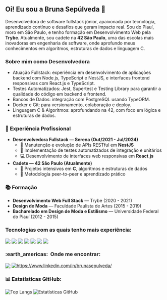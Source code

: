 <h2 align="left">Oi! Eu sou a Bruna Sepúlveda 👋</h2> 
<p align="left"> Desenvolvedora de software fullstack júnior, apaixonada por tecnologia, aprendizado contínuo e desafios que geram impacto real. Sou do Piauí, moro em São Paulo, e tenho formação em Desenvolvimento Web pela <strong>Trybe</strong>. Atualmente, sou cadete na <strong>42 São Paulo</strong>, uma das escolas mais inovadoras em engenharia de software, onde aprofundo meus conhecimentos em algoritmos, estruturas de dados e linguagem C. </p>
<h3>Sobre mim como Desenvolvedora</h3>
<ul>
  <li>Atuação Fullstack: experiência em desenvolvimento de aplicações backend com Node.js, TypeScript e NestJS, e interfaces frontend responsivas com React.js e TypeScript.</li>
  <li>Testes Automatizados: Jest, Supertest e Testing Library para garantir a qualidade do código em backend e frontend.</li>
  <li>Bancos de Dados: integração com PostgreSQL usando TypeORM.</li>
  <li>Docker e Git: para versionamento, colaboração e deploy.</li>
  <li>Linguagem C & Algoritmos: aprofundando na 42, com foco em lógica e estruturas de dados.</li>
</ul>
<h3>🚀 Experiência Profissional</h3>

<ul>
  <li><strong>Desenvolvedora Fullstack — Serena (Out/2021 - Jul/2024)</strong>
    <ul>
      <li>🔧 Manutenção e evolução de APIs RESTful em <strong>NestJS</strong></li>
      <li>🧪 Implementação de testes automatizados de integração e unitários</li>
      <li>💻 Desenvolvimento de interfaces web responsivas em <strong>React.js</strong></li>
    </ul>
  </li>
  <li><strong>Cadete — 42 São Paulo (Atualmente)</strong>
    <ul>
      <li>📐 Projetos intensivos em <strong>C</strong>, algoritmos e estruturas de dados</li>
      <li>🤝 Metodologia peer-to-peer e aprendizado prático</li>
    </ul>
  </li>
</ul>

<h3>📚 Formação</h3>
<ul>
  <li><strong>Desenvolvimento Web Full Stack</strong> — Trybe (2020 - 2021)</li>
  <li><strong>Design de Moda</strong> — Faculdade Paulista de Artes (2015 - 2019)</li>
  <li><strong>Bacharelado em Design de Moda e Estilismo</strong> — Universidade Federal do Piauí (2012 - 2015)</li>
</ul>
<h3>Tecnologias com as quais tenho mais experiência:</h3>
<p>
  <img align="center" src="https://img.shields.io/badge/JavaScript-F7DF1E?style=for-the-badge&logo=javascript&logoColor=black"/>
  <img align="center" src="https://img.shields.io/badge/Typescript-1572B6?style=for-the-badge&logo=typescript&logoColor=white"/>
  <img align="center" src="https://img.shields.io/badge/Node.js-339933?style=for-the-badge&logo=nodedotjs&logoColor=white" />
  <img align="center" src="https://img.shields.io/badge/React-20232A?style=for-the-badge&logo=react&logoColor=61DAFB"/>
  <img align="center" src="https://img.shields.io/badge/Nestjs-red?style=for-the-badge&logo=nestjs&logoColor=white"/>
  <img align="center" src="https://img.shields.io/badge/GitHub-100000?style=for-the-badge&logo=github&logoColor=white" />
  <img align="center" src="https://img.shields.io/badge/Postgresql-blue?style=for-the-badge&logo=postgresql&logoColor=white" />
</p>
<h3> :earth_americas: &nbsp;Onde me encontrar: </h3>
<a href="mailto:sepulvedabruna@gmail.com?"><img align="center" src="https://img.shields.io/badge/Gmail-D14836?style=for-the-badge&logo=gmail&logoColor=white"/></a>
<a href="https://www.linkedin.com/in/brunasepulveda/" target="blank"><img align="center" src="https://img.shields.io/badge/LinkedIn-0077B5?style=for-the-badge&logo=linkedin&logoColor=white" alt="https://www.linkedin.com/in/brunasepulveda/"/></a>
</p>
<h3>📊 Estatísticas GitHub:</h3>

<p align="left">
  <img src="https://github-readme-stats.vercel.app/api/top-langs/?username=brunasepulveda&layout=compact&theme=tokyonight" alt="Top Langs"/>
  <img src="https://github-readme-stats.vercel.app/api?username=BrunaSepulveda&show_icons=true&theme=tokyonight&locale=pt-br&title_color=ffffff&text_color=ffffff" alt="Estatísticas GitHub"/>
</p>
